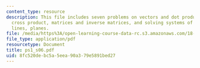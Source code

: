```yaml
---
content_type: resource
description: This file includes seven problems on vectors and dot product, determinants,
  cross product, matrices and inverse matrices, and solving systems of linear equations;
  lines, planes.
file: /media/https%3A/open-learning-course-data-rc.s3.amazonaws.com/18-02-multivariable-calculus-spring-2006/8fc520debc5a5eea90a379e5891bed27_ps1_s06.pdf
file_type: application/pdf
resourcetype: Document
title: ps1_s06.pdf
uid: 8fc520de-bc5a-5eea-90a3-79e5891bed27
---
```

